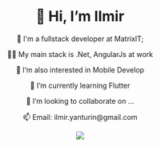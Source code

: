 <h1 align="center">👋 Hi, I’m Ilmir</h1>
<p align="center">🏢 I'm a fullstack developer at MatrixIT; </p>
<p align="center">👨‍💻 My main stack is .Net, AngularJs at work </p>
<p align="center">👀 I’m also interested in Mobile Develop </p>
<p align="center">🌱 I’m currently learning Flutter </p>
<p align="center">💞️ I’m looking to collaborate on ... </p>
<p align="center">📫 Email: ilmir.yanturin@gmail.com </p>
<p align="center">
<a href="https://www.linkedin.com/in/yanturinilmir" rel="nofollow">
    <img src="https://camo.githubusercontent.com/a493f6833f99fb3c85788d6d9305e6b7a42b838e5ee5d138fd9a8214a7e77472/68747470733a2f2f696d672e736869656c64732e696f2f62616467652f6c696e6b6564696e2d2532333030373742352e7376673f267374796c653d666f722d7468652d6261646765266c6f676f3d6c696e6b6564696e266c6f676f436f6c6f723d7768697465" data-canonical-src="https://img.shields.io/badge/linkedin-%230077B5.svg?&amp;style=for-the-badge&amp;logo=linkedin&amp;logoColor=white" style="max-width: 100%;">
  </a>
</p>

<!---
Ilmirya/Ilmirya is a ✨ special ✨ repository because its `README.md` (this file) appears on your GitHub profile.
You can click the Preview link to take a look at your changes.
--->
